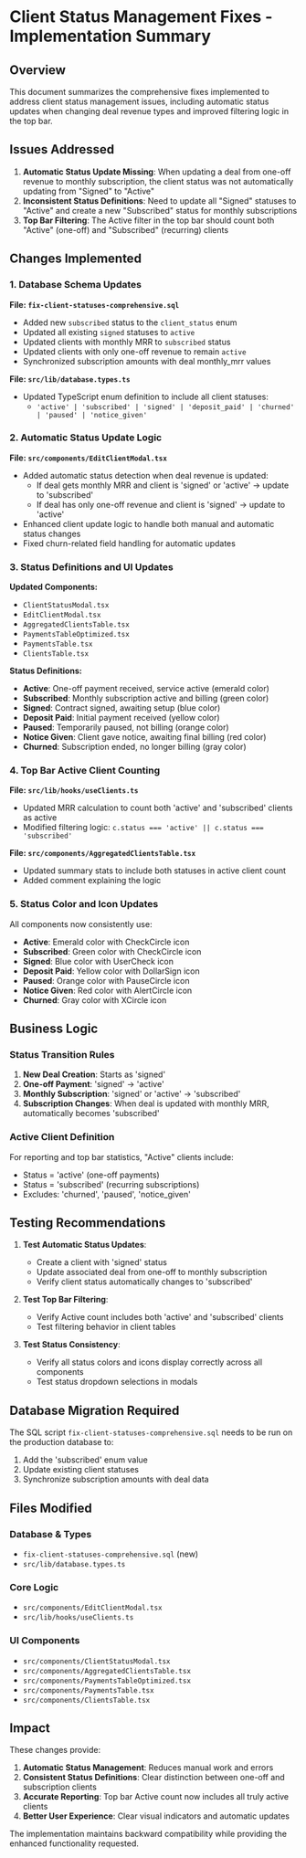 # Client Status Management Fixes - Implementation Summary

## Overview

This document summarizes the comprehensive fixes implemented to address client status management issues, including automatic status updates when changing deal revenue types and improved filtering logic in the top bar.

## Issues Addressed

1. **Automatic Status Update Missing**: When updating a deal from one-off revenue to monthly subscription, the client status was not automatically updating from "Signed" to "Active"
2. **Inconsistent Status Definitions**: Need to update all "Signed" statuses to "Active" and create a new "Subscribed" status for monthly subscriptions
3. **Top Bar Filtering**: The Active filter in the top bar should count both "Active" (one-off) and "Subscribed" (recurring) clients

## Changes Implemented

### 1. Database Schema Updates

**File: `fix-client-statuses-comprehensive.sql`**
- Added new `subscribed` status to the `client_status` enum
- Updated all existing `signed` statuses to `active`
- Updated clients with monthly MRR to `subscribed` status
- Updated clients with only one-off revenue to remain `active`
- Synchronized subscription amounts with deal monthly_mrr values

**File: `src/lib/database.types.ts`**
- Updated TypeScript enum definition to include all client statuses:
  - `'active' | 'subscribed' | 'signed' | 'deposit_paid' | 'churned' | 'paused' | 'notice_given'`

### 2. Automatic Status Update Logic

**File: `src/components/EditClientModal.tsx`**
- Added automatic status detection when deal revenue is updated:
  - If deal gets monthly MRR and client is 'signed' or 'active' → update to 'subscribed'
  - If deal has only one-off revenue and client is 'signed' → update to 'active'
- Enhanced client update logic to handle both manual and automatic status changes
- Fixed churn-related field handling for automatic updates

### 3. Status Definitions and UI Updates

**Updated Components:**
- `ClientStatusModal.tsx`
- `EditClientModal.tsx`
- `AggregatedClientsTable.tsx`
- `PaymentsTableOptimized.tsx`
- `PaymentsTable.tsx`
- `ClientsTable.tsx`

**Status Definitions:**
- **Active**: One-off payment received, service active (emerald color)
- **Subscribed**: Monthly subscription active and billing (green color)
- **Signed**: Contract signed, awaiting setup (blue color)
- **Deposit Paid**: Initial payment received (yellow color)
- **Paused**: Temporarily paused, not billing (orange color)
- **Notice Given**: Client gave notice, awaiting final billing (red color)
- **Churned**: Subscription ended, no longer billing (gray color)

### 4. Top Bar Active Client Counting

**File: `src/lib/hooks/useClients.ts`**
- Updated MRR calculation to count both 'active' and 'subscribed' clients as active
- Modified filtering logic: `c.status === 'active' || c.status === 'subscribed'`

**File: `src/components/AggregatedClientsTable.tsx`**
- Updated summary stats to include both statuses in active client count
- Added comment explaining the logic

### 5. Status Color and Icon Updates

All components now consistently use:
- **Active**: Emerald color with CheckCircle icon
- **Subscribed**: Green color with CheckCircle icon
- **Signed**: Blue color with UserCheck icon
- **Deposit Paid**: Yellow color with DollarSign icon
- **Paused**: Orange color with PauseCircle icon
- **Notice Given**: Red color with AlertCircle icon
- **Churned**: Gray color with XCircle icon

## Business Logic

### Status Transition Rules

1. **New Deal Creation**: Starts as 'signed'
2. **One-off Payment**: 'signed' → 'active'
3. **Monthly Subscription**: 'signed' or 'active' → 'subscribed'
4. **Subscription Changes**: When deal is updated with monthly MRR, automatically becomes 'subscribed'

### Active Client Definition

For reporting and top bar statistics, "Active" clients include:
- Status = 'active' (one-off payments)
- Status = 'subscribed' (recurring subscriptions)
- Excludes: 'churned', 'paused', 'notice_given'

## Testing Recommendations

1. **Test Automatic Status Updates**:
   - Create a client with 'signed' status
   - Update associated deal from one-off to monthly subscription
   - Verify client status automatically changes to 'subscribed'

2. **Test Top Bar Filtering**:
   - Verify Active count includes both 'active' and 'subscribed' clients
   - Test filtering behavior in client tables

3. **Test Status Consistency**:
   - Verify all status colors and icons display correctly across all components
   - Test status dropdown selections in modals

## Database Migration Required

The SQL script `fix-client-statuses-comprehensive.sql` needs to be run on the production database to:
1. Add the 'subscribed' enum value
2. Update existing client statuses
3. Synchronize subscription amounts with deal data

## Files Modified

### Database & Types
- `fix-client-statuses-comprehensive.sql` (new)
- `src/lib/database.types.ts`

### Core Logic
- `src/components/EditClientModal.tsx`
- `src/lib/hooks/useClients.ts`

### UI Components
- `src/components/ClientStatusModal.tsx`
- `src/components/AggregatedClientsTable.tsx`
- `src/components/PaymentsTableOptimized.tsx`
- `src/components/PaymentsTable.tsx`
- `src/components/ClientsTable.tsx`

## Impact

These changes provide:
1. **Automatic Status Management**: Reduces manual work and errors
2. **Consistent Status Definitions**: Clear distinction between one-off and subscription clients
3. **Accurate Reporting**: Top bar Active count now includes all truly active clients
4. **Better User Experience**: Clear visual indicators and automatic updates

The implementation maintains backward compatibility while providing the enhanced functionality requested.




